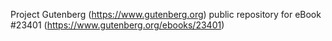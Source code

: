 Project Gutenberg (https://www.gutenberg.org) public repository for eBook #23401 (https://www.gutenberg.org/ebooks/23401)
